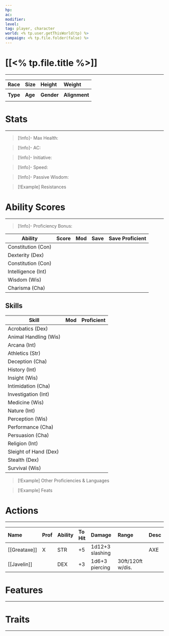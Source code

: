 ```yaml
---
hp:
ac: 
modifier: 
level: 
tag: player, character
world: <% tp.user.getThisWorld(tp) %>
campaign: <% tp.file.folder(false) %>
---
```


# [[<% tp.file.title %>]]

---

|Race|Size|Height|Weight|
|:--|:--|:--|:--|
|  |  |  |  |
|**Type**|**Age**|**Gender**|**Alignment**|
|  |  |  |  |


# Stats
---

>[!info]- Max Health: 
 
 >[!info]- AC: 
 
 >[!info]- Initiative: 

 >[!info]- Speed: 

>[!info]- Passive Wisdom:

>[!Example] Resistances


# Ability Scores
---
>[!info]- Proficiency Bonus: 

| Ability            | Score | Mod | Save |Save Proficient |
| ------------------ | ----- | --- | ---- | --------------- |
| Constitution (Con) |       |     |      |                 |
| Dexterity (Dex)    |       |     |      |                 |
| Constitution (Con) |       |     |      |                 |
| Intelligence (Int) |       |     |      |                 |
| Wisdom (Wis)       |       |     |      |                 |
| Charisma (Cha)     |       |     |      |                 |


## Skills

| Skill                 | Mod | Proficient |
| --------------------- | --- | ---------- |
| Acrobatics (Dex)      |     |            |
| Animal Handling (Wis) |     |            |
| Arcana (Int)          |     |            |
| Athletics (Str)       |     |            |
| Deception (Cha)       |     |            |
| History (Int)         |     |            |
| Insight (Wis)         |     |            |
| Intimidation (Cha)    |     |            |
| Investigation (Int)   |     |            |
| Medicine (Wis)        |     |            |
| Nature (Int)          |     |            |
| Perception (Wis)      |     |            |
| Performance (Cha)     |     |            |
| Persuasion (Cha)      |     |            |
| Religion (Int)        |     |            |
| Sleight of Hand (Dex) |     |            |
| Stealth (Dex)         |     |            |
| Survival (Wis)        |     |            |


>[!Example] Other Proficiencies & Languages

>[!Example] Feats


# Actions
---

|Name| Prof | Ability | To Hit | Damage | Range |  Desc   |
|:---- |:---- |:------- |:------ |:------ |:----- | --- |
|[[Greataxe]]|X|STR|+5 |1d12+3 slashing|  |AXE|
|[[Javelin]]|  |DEX|+3|1d6+3 piercing|30ft/120ft w/dis. |  |


# Features
---

# Traits
---

